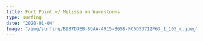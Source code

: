 ```yaml
---
title: Fort Point w/ Melissa on Wavestorms
type: surfing
date: "2020-01-04"
Image: "/img/surfing/B987D7EB-8DAA-4915-B658-FC6D53712F63_1_105_c.jpeg"
---
```


